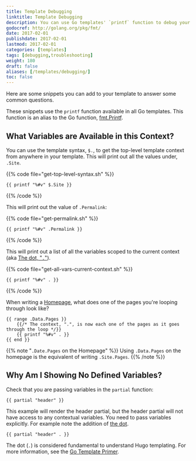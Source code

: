 ```yaml
---
title: Template Debugging
linktitle: Template Debugging
description: You can use Go templates' `printf` function to debug your Hugo  templates. These snippets provide a quick and easy visualization of the variables available to you in different contexts.
godocref: http://golang.org/pkg/fmt/
date: 2017-02-01
publishdate: 2017-02-01
lastmod: 2017-02-01
categories: [templates]
tags: [debugging,troubleshooting]
weight: 180
draft: false
aliases: [/templates/debugging/]
toc: false
---
```


Here are some snippets you can add to your template to answer some common questions.

These snippets use the `printf` function available in all Go templates.  This function is an alias to the Go function, [fmt.Printf](http://golang.org/pkg/fmt/).

## What Variables are Available in this Context?

You can use the template syntax, `$.`, to get the top-level template context from anywhere in your template. This will print out all the values under, `.Site`.

{{% code file="get-top-level-syntax.sh" %}}
```golang
{{ printf "%#v" $.Site }}
```
{{% /code %}}

This will print out the value of `.Permalink`:

{{% code file="get-permalink.sh" %}}
```golang
{{ printf "%#v" .Permalink }}
```
{{% /code %}}

This will print out a list of all the variables scoped to the current context
(aka [The dot, "`.`"][primer]).

{{% code file="get-all-vars-current-context.sh" %}}
```golang
{{ printf "%#v" . }}
```
{{% /code %}}

When writing a [Homepage][hometemplate], what does one of the pages you're looping through look like?

```golang
{{ range .Data.Pages }}
    {{/* The context, ".", is now each one of the pages as it goes through the loop */}}
    {{ printf "%#v" . }}
{{ end }}
```

{{% note "`.Date.Pages` on the Homepage" %}}
Using `.Data.Pages` on the homepage is the equivalent of writing `.Site.Pages`.
{{% /note %}}

## Why Am I Showing No Defined Variables?

Check that you are passing variables in the `partial` function:

```
{{ partial "header" }}
```

This example will render the header partial, but the header partial will not have access to any contextual variables. You need to pass variables explicitly. For example note the addition of [the dot][primer].

```
{{ partial "header" . }}
```

The dot (`.`) is considered fundamental to understand Hugo templating. For more information, see the [Go Template Primer][primer].

[hometemplate]: /templates/homepage/
[primer]: /templates/go-templates/